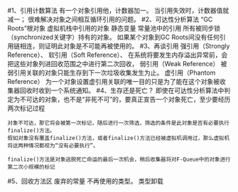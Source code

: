 #1、引用计数算法
    有一个对象引用他，计数器加一。 当引用失效时，计数器值就减一；
    很难解决对象之间相互循环引用的问题。
#2、可达性分析算法
    “GC Roots”根对象
        虚拟机栈中引用的对象
        静态变量
        常量池中的引用
        所有被同步锁（synchronized关键字）持有的对象。
    如果某个对象到GC Roots间没有任何引用链相连，则证明此对象是不可能再被使用的。
#3、再谈引用
    强引用（Strongly Reference）、
    软引用（Soft Reference）、
        在系统将要发生内存溢出异常前，会把这些对象列进回收范围之中进行第二次回收，
    弱引用（Weak Reference）
        被弱引用关联的对象只能生存到下一次垃圾收集发生为止。
    虚引用（Phantom Reference）
        为一个对象设置虚引用关联的唯一目的只是为了能在这个对象被收集器回收时收到一个系统通知。
#4、生存还是死亡？
    即使在可达性分析算法中判定为不可达的对象，也不是“非死不可”的，要真正宣告一个对象死亡，至少要经历两次标记过程
    
    对象不可达，那它将会被第一次标记，随后进行一次筛选，筛选的条件是此对象是否有必要执行finalize()方法。
    假如对象没有覆盖finalize()方法，或者finalize()方法已经被虚拟机调用过，那么虚拟机将这两种情况都视为“没有必要执行”。
   
    finalize()方法是对象逃脱死亡命运的最后一次机会，稍后收集器将对F-Queue中的对象进行第二次小规模的标记
  
#5、回收方法区
    废弃的常量
    不再使用的类型。 类型卸载
